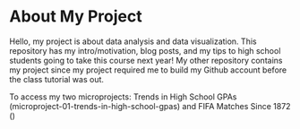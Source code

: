 # About My Project
Hello, my project is about data analysis and data visualization. This repository has my intro/motivation, blog posts, and my tips to high school students going to take this course next year! My other repository contains my project since my project required me to build my Github account before the class tutorial was out.

To access my two microprojects: Trends in High School GPAs (microproject-01-trends-in-high-school-gpas) and FIFA Matches Since 1872 ()
